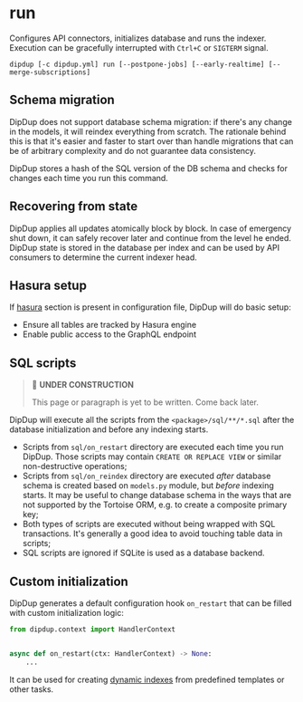 # run

Configures API connectors, initializes database and runs the indexer. Execution can be gracefully interrupted with `Ctrl+C` or `SIGTERM` signal.

```shell
dipdup [-c dipdup.yml] run [--postpone-jobs] [--early-realtime] [--merge-subscriptions]
```

## Schema migration

DipDup does not support database schema migration: if there's any change in the models, it will reindex everything from scratch. The rationale behind this is that it's easier and faster to start over than handle migrations that can be of arbitrary complexity and do not guarantee data consistency.

DipDup stores a hash of the SQL version of the DB schema and checks for changes each time you run this command.

## Recovering from state

DipDup applies all updates atomically block by block. In case of emergency shut down, it can safely recover later and continue from the level he ended. DipDup state is stored in the database per index and can be used by API consumers to determine the current indexer head.

## Hasura setup

If [hasura](../config/hasura.md) section is present in configuration file, DipDup will do basic setup:

* Ensure all tables are tracked by Hasura engine
* Enable public access to the GraphQL endpoint

## SQL scripts

> 🚧 **UNDER CONSTRUCTION**
>
> This page or paragraph is yet to be written. Come back later.

DipDup will execute all the scripts from the `<package>/sql/**/*.sql` after the database initialization and before any indexing starts.

* Scripts from `sql/on_restart` directory are executed each time you run DipDup. Those scripts may contain `CREATE OR REPLACE VIEW` or similar non-destructive operations;
* Scripts from `sql/on_reindex` directory are executed _after_ database schema is created based on `models.py` module, but _before_ indexing starts. It may be useful to change database schema in the ways that are not supported by the Tortoise ORM, e.g. to create a composite primary key;
* Both types of scripts are executed without being wrapped with SQL transactions. It's generally a good idea to avoid touching table data in scripts;
* SQL scripts are ignored if SQLite is used as a database backend.

## Custom initialization

DipDup generates a default configuration hook `on_restart` that can be filled with custom initialization logic:

```python
from dipdup.context import HandlerContext


async def on_restart(ctx: HandlerContext) -> None:
    ...
```

It can be used for creating [dynamic indexes](../config/templates.md#dynamic-instances) from predefined templates or other tasks.

